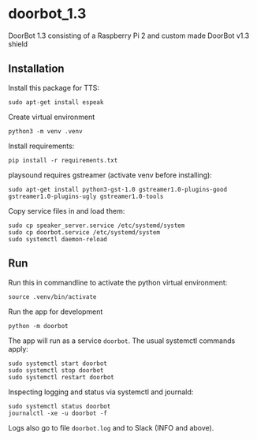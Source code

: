 # doorbot_1.3
DoorBot 1.3 consisting of a Raspberry Pi 2 and custom made DoorBot v1.3 shield

## Installation

Install this package for TTS:
```
sudo apt-get install espeak
```

Create virtual environment
```
python3 -m venv .venv
```

Install requirements:
```
pip install -r requirements.txt
```

playsound requires gstreamer (activate venv before installing):
```
sudo apt-get install python3-gst-1.0 gstreamer1.0-plugins-good gstreamer1.0-plugins-ugly gstreamer1.0-tools
```

Copy service files in and load them:
```
sudo cp speaker_server.service /etc/systemd/system
sudo cp doorbot.service /etc/systemd/system
sudo systemctl daemon-reload
```

## Run

Run this in commandline to activate the python virtual environment:
```
source .venv/bin/activate
```

Run the app for development
```
python -m doorbot
```

The app will run as a service `doorbot`. The usual systemctl commands apply:
```
sudo systemctl start doorbot
sudo systemctl stop doorbot
sudo systemctl restart doorbot
```

Inspecting logging and status via systemctl and journald:
```
sudo systemctl status doorbot
journalctl -xe -u doorbot -f
```

Logs also go to file `doorbot.log` and to Slack (INFO and above).

